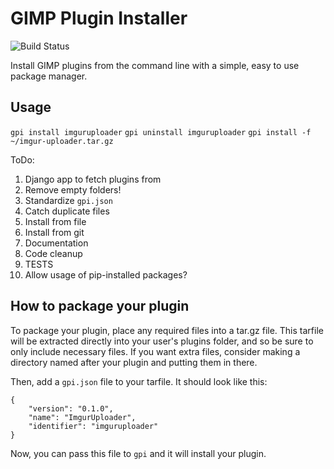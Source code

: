 # GIMP Plugin Installer

![Build Status](https://travis-ci.org/tschuy/gpi.svg)

Install GIMP plugins from the command line with a simple, easy to use package
manager.

Usage
-----

``gpi install imguruploader``
``gpi uninstall imguruploader``
``gpi install -f ~/imgur-uploader.tar.gz``


ToDo:

1. Django app to fetch plugins from
2. Remove empty folders!
3. Standardize ``gpi.json``
4. Catch duplicate files
5. Install from file
6. Install from git
7. Documentation
8. Code cleanup
9. TESTS
10. Allow usage of pip-installed packages?

How to package your plugin
--------------------------

To package your plugin, place any required files into a tar.gz file. This
tarfile will be extracted directly into your user's plugins folder, and so be
sure to only include necessary files. If you want extra files, consider making
a directory named after your plugin and putting them in there.

Then, add a ``gpi.json`` file to your tarfile. It should look like this:

```
{
    "version": "0.1.0",
    "name": "ImgurUploader",
    "identifier": "imguruploader"
}
```

Now, you can pass this file to ``gpi`` and it will install your plugin.
